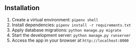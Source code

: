 


## Installation
1. Create a virtual environment: `pipenv shell`
2. Install dependencies: `pipenv install -r requirements.txt`
3. Apply database migrations: `python manage.py migrate`
4. Start the development server: `python manage.py runserver`
5. Access the app in your browser at `http://localhost:8000`





